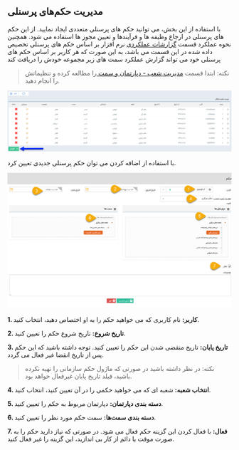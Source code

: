 ﻿## مدیریت  حکم‌های پرسنلی


با استفاده از این بخش، می توانید حکم های پرسنلی متعددی ایجاد نمایید. از این حکم های پرسنلی در ارجاع وظیفه ها و فرآیندها و تعیین مجوز ها استفاده می شود. همچنین نحوه عملکرد قسمت [گزارشات عملکردی](https://github.com/1stco/PayamGostarDocs/blob/master/help%202.5.4/Management-and-reports/Functional-reports/Functional-reports.md) نرم افزار بر اساس حکم های پرسنلی تخصیص داده شده در این قسمت می باشد، به این صورت که هر کاربر بر اساس حکم های پرسنلی خود می تواند گزارش عملکرد سمت های زیر مجموعه خودش را دریافت کند

> نکته: ابتدا قسمت [مدیریت شعب - دپارتمان و سمت ](https://github.com/1stco/PayamGostarDocs/blob/master/help%202.5.4/Basic-Information/branches-department/branches-department.md)را مطالعه کرده و تنظیماتش را انجام دهید.


![](SecurityItemAuthorize1.png)

با استفاده از اضافه کردن می توان حکم پرسنلی جدیدی تعیین کرد.

![](SecurityItemAuthorize2.jpg)

**1. کاربر:** نام کاربری که می خواهید حکم را به او اختصاص دهید، انتخاب کنید.

**2. تاریخ شروع:** تاریخ شروع حکم را تعیین کنید.

**3. تاریخ پایان:** تاریخ منقضی شدن این حکم را تعیین کنید.  توجه داشته باشید که این حکم پس از تاریخ انقضا غیر فعال می گردد.

> نکته: در نظر داشته باشید در صورتی که ماژول حکم سازمانی را تهیه نکرده باشید، فیلد تاریخ پایان غیرفعال خواهد بود.

**4. انتخاب شعبه:** شعبه ای که می خواهید حکمی را در آن تعیین کنید، انتخاب کنید.

**5. دسته بندی دپارتمان:** دپارتمان مربوط به حکم را تعیین کنید.

**6. دسته بندی سمت‌ها:** سمت حکم مورد نظر را تعیین کنید.

**7. فعال:** با فعال کردن این گزینه حکم فعال می شود. در صورتی که نیاز دارید حکم را به صورت موقت یا دائم از کار بی اندازید، این گزینه را غیر فعال کنید.

